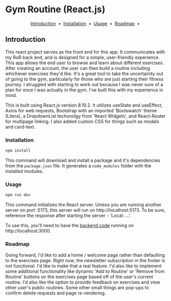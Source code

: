 # Gym Routine (React.js)

<p align="center">
<a href="#introduction">Introduction</a> &nbsp;&bull;&nbsp;
<a href = "#installation">Installation</a> &nbsp;&bull;&nbsp;
<a href = "#usage">Usage</a> &nbsp;&bull;&nbsp;
<a href = "#roadmap">Roadmap</a> &nbsp;&bull;&nbsp;
</p>

## Introduction

This react project serves as the front end for this app. It communicates with my RoR back end, and is designed for a simple, user-friendly experience. This app allows the end user to browse and learn about different exercises. After creating an account, the user can then build a routine including whichever exercises they'd like. It's a great tool to take the uncertainity out of going to the gym, particularly for those who are just starting their fitness journey. I struggled with starting to work out because I was never sure of a plan for once I was actually in the gym. I've built this with my experience in mind.

<!-- Describe the technologies you used to build your app (Ruby on Rails backend, React.js frontend, any libraries, APIs, etc.) -->

This is built using React.js version 8.19.2. It utilizes useState and useEffect, Axios for web requests, Bootstrap with an imported 'Bootswatch' theme (Litera), a DropdownList techonolgy from 'React Widgets', and React-Router for multipage linking. I also added custom CSS for things such as modals and card-text.

<!-- Optional: Add screenshots or gifs of your application -->

### Installation

```bash
npm install
```

This command will download and install a package and it's dependencies from the `package.json` file. It generates a `node_modules` folder with the installed modules.

### Usage

```bash
npm run dev
```

This command initializes the React server. Unless you are running another server on port :5173, this server will run on http://localhost:5173. To be sure, reference the response after starting the server - 'Local: ...'.

To use this, you'll need to have the [backend code](https://github.com/robertveraldi/capstone-rails-backend) running on http://localhost:3000.

### Roadmap

Going forward, I'd like to add a home / welcome page rather than defaulting to the exercises page. Right now, the newsletter subscription in the footer is not functional. I'd like to make that a real feature. I'd also like to implement some additional functionality like dynamic 'Add to Routine' or 'Remove from Routine' buttons on the exercises page based off of the user's current routine. I'd also like the option to provide feedback on exercises and view other user's public routines. Some other small things are pop-ups to confirm delete requests and page re-rendering.
